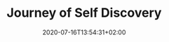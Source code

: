 ---
title: "Journey of Self Discovery"
date: 2020-07-16T13:54:31+02:00
authors: ["Anna Uddenberg"]
year: 2016
aspect: "emotional-interfaces"
link: "http://bb9.berlinbiennale.de/de/participants/anna-uddenberg/"
medium: "project"
notReferenced: true
---